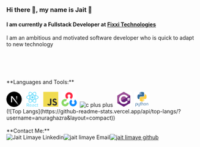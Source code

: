 
### Hi there 👋, my name is Jait 🙌
#### I am currently a Fullstack Developer at <a href="https://fixxi.repair/">Fixxi Technologies</a>
I am an ambitious and motivated software developer who is quick to adapt to new technology
</br>
</br>
</br>

</br>
</br>
**Languages and Tools:**

</br>
</br>
<div>
   <img src="https://github.com/devicons/devicon/blob/master/icons/nextjs/nextjs-original.svg" title="nextjs" alt="nextjs" width="40" height="40"/>&nbsp;
  <img src="https://github.com/devicons/devicon/blob/master/icons/react/react-original-wordmark.svg" title="React" alt="React" width="40" height="40"/>&nbsp;
   <img src="https://github.com/devicons/devicon/blob/master/icons/javascript/javascript-original.svg" title="javascript" alt="javascript" width="40" height="40"/>&nbsp;
  <img src="https://github.com/devicons/devicon/blob/master/icons/opencv/opencv-original.svg" title="opencv" alt="opencv" width="40" height="40"/>&nbsp;
  <img src="https://github.com/devicons/devicon/blob/master/icons/cplusplus/cplusplus-original-wordmark.svg" title="c plus plus" alt="c plus plus" width="40" height="40"/>&nbsp;
  <img src="https://github.com/devicons/devicon/blob/master/icons/csharp/csharp-original.svg" title="C Sharp" alt="C Sharp" width="40" height="40"/>&nbsp;
  <img src="https://github.com/devicons/devicon/blob/master/icons/python/python-original-wordmark.svg" title="Python" alt="Py" width="40" height="40"/>&nbsp;

<div>
(![Top Langs](https://github-readme-stats.vercel.app/api/top-langs/?username=anuraghazra&layout=compact))

</br>
</br>
**Contact Me:**
<div>
<a href="https://www.linkedin.com/in/jaitlimaye">
<img align="left" alt="Jait Limaye Linkedin" height='40' src="https://cdn.jsdelivr.net/npm/simple-icons@v3/icons/linkedin.svg" />
</a>
<a href="https://github.com/jaitlimaye">
<img src='https://cdn.jsdelivr.net/npm/simple-icons@3.0.1/icons/github.svg' alt='jait limaye github' height='40'>
</a>
<a href="mailto: jaitlimaye@gmail.com">
<img align="left" alt="jait limaye Email" height='40' src="https://cdn.jsdelivr.net/npm/simple-icons@v3/icons/gmail.svg" />
</a>
</div>

